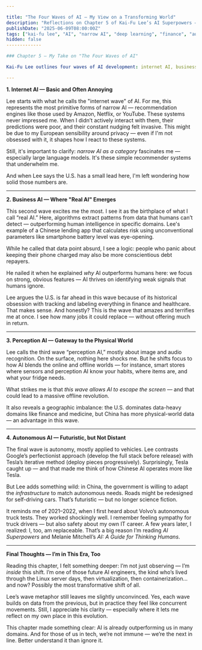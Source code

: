 ```yaml
---

title: "The Four Waves of AI – My View on a Transforming World"
description: "Reflections on Chapter 5 of Kai-Fu Lee’s AI Superpowers — where I confront the evolving waves of AI with my personal experience and growing awareness of how even highly skilled engineers like me are being touched by this revolution."
publishDate: "2025-06-09T08:00:00Z"
tags: ["kai-fu lee", "AI", "narrow AI", "deep learning", "finance", "autonomy", "perception", "books"]
hidden: false
-------------

### Chapter 5 — My Take on "The Four Waves of AI"

Kai-Fu Lee outlines four waves of AI development: internet AI, business AI, perception AI, and autonomous AI. While I appreciate this framework, I can't help but feel that these are not neatly sequential stages. Rather, they seem like overlapping processes, all happening with different intensities and at different levels of maturity.

---
```


**1. Internet AI — Basic and Often Annoying**

Lee starts with what he calls the "internet wave" of AI. For me, this represents the most primitive forms of narrow AI — recommendation engines like those used by Amazon, Netflix, or YouTube. These systems never impressed me. When I didn’t actively interact with them, their predictions were poor, and their constant nudging felt invasive. This might be due to my European sensibility around privacy — even if I'm not obsessed with it, it shapes how I react to these systems.

Still, it's important to clarify: *narrow AI as a category* fascinates me — especially large language models. It's these simple recommender systems that underwhelm me.

And when Lee says the U.S. has a small lead here, I'm left wondering how solid those numbers are.

---

**2. Business AI — Where "Real AI" Emerges**

This second wave excites me the most. I see it as the birthplace of what I call “real AI.” Here, algorithms extract patterns from data that humans can’t detect — outperforming human intelligence in specific domains. Lee's example of a Chinese lending app that calculates risk using unconventional parameters like smartphone battery level was eye-opening.

While he called that data point absurd, I see a logic: people who panic about keeping their phone charged may also be more conscientious debt repayers.

He nailed it when he explained *why* AI outperforms humans here: we focus on strong, obvious features — AI thrives on identifying weak signals that humans ignore.

Lee argues the U.S. is far ahead in this wave because of its historical obsession with tracking and labeling everything in finance and healthcare. That makes sense. And honestly? This is the wave that amazes and terrifies me at once. I see how many jobs it could replace — without offering much in return.

---

**3. Perception AI — Gateway to the Physical World**

Lee calls the third wave “perception AI,” mostly about image and audio recognition. On the surface, nothing here shocks me. But he shifts focus to how AI blends the online and offline worlds — for instance, smart stores where sensors and perception AI know your habits, where items are, and what your fridge needs.

What strikes me is that *this wave allows AI to escape the screen* — and that could lead to a massive offline revolution.

It also reveals a geographic imbalance: the U.S. dominates data-heavy domains like finance and medicine, but China has more physical-world data — an advantage in this wave.

---

**4. Autonomous AI — Futuristic, but Not Distant**

The final wave is autonomy, mostly applied to vehicles. Lee contrasts Google’s perfectionist approach (develop the full stack before release) with Tesla’s iterative method (deploy pieces progressively). Surprisingly, Tesla caught up — and that made me think of how Chinese AI operates more like Tesla.

But Lee adds something wild: in China, the government is willing to adapt the *infrastructure* to match autonomous needs. Roads might be redesigned for self-driving cars. That’s futuristic — but no longer science fiction.

It reminds me of 2021–2022, when I first heard about Volvo’s autonomous truck tests. They worked shockingly well. I remember feeling sympathy for truck drivers — but also safety about my own IT career. A few years later, I realized: I, too, am replaceable. That’s a big reason I’m reading *AI Superpowers* and Melanie Mitchell’s *AI: A Guide for Thinking Humans*.

---

**Final Thoughts — I’m in This Era, Too**

Reading this chapter, I felt something deeper: I’m not just observing — I’m *inside* this shift. I’m one of those future AI engineers, the kind who’s lived through the Linux server days, then virtualization, then containerization… and now? Possibly the most transformative shift of all.

Lee’s wave metaphor still leaves me slightly unconvinced. Yes, each wave builds on data from the previous, but in practice they feel like concurrent movements. Still, I appreciate his clarity — especially where it lets me reflect on my own place in this evolution.

This chapter made something clear: AI is already outperforming us in many domains. And for those of us in tech, we’re not immune — we’re the next in line. Better understand it than ignore it.

